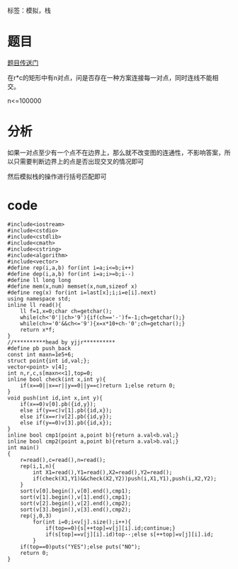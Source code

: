 ﻿---
subtitle: "智商题"
tags: 
 - 数据结构-栈
grammar_cjkRuby: true
catalog: true
layout:  post
header-img: "img/header/P94.jpg"
preview-img: "/img/preview/P94.jpg"
---
标签：模拟，栈

# 题目

[题目传送门](https://cn.vjudge.net/problem/AtCoder-2644)

在r*c的矩形中有n对点，问是否存在一种方案连接每一对点，同时连线不能相交。

n<=100000

# 分析

如果一对点至少有一个点不在边界上，那么就不改变图的连通性，不影响答案，所以只需要判断边界上的点是否出现交叉的情况即可

然后模拟栈的操作进行括号匹配即可

# code
```
#include<iostream>
#include<cstdio>
#include<cstdlib>
#include<cmath>
#include<cstring>
#include<algorithm>
#include<vector>
#define rep(i,a,b) for(int i=a;i<=b;i++)
#define dep(i,a,b) for(int i=a;i>=b;i--)
#define ll long long
#define mem(x,num) memset(x,num,sizeof x)
#define reg(x) for(int i=last[x];i;i=e[i].next)
using namespace std;
inline ll read(){
	ll f=1,x=0;char ch=getchar();
	while(ch<'0'||ch>'9'){if(ch=='-')f=-1;ch=getchar();}
	while(ch>='0'&&ch<='9'){x=x*10+ch-'0';ch=getchar();}
	return x*f;
}
//**********head by yjjr**********
#define pb push_back
const int maxn=1e5+6;
struct point{int id,val;};
vector<point> v[4];
int n,r,c,s[maxn<<1],top=0;
inline bool check(int x,int y){
	if(x==0||x==r||y==0||y==c)return 1;else return 0;
}
void push(int id,int x,int y){
	if(x==0)v[0].pb({id,y});
	else if(y==c)v[1].pb({id,x});
	else if(x==r)v[2].pb({id,y});
	else if(y==0)v[3].pb({id,x});
}
inline bool cmp1(point a,point b){return a.val<b.val;}
inline bool cmp2(point a,point b){return a.val>b.val;}
int main()
{
	r=read(),c=read(),n=read();
	rep(i,1,n){
		int X1=read(),Y1=read(),X2=read(),Y2=read();
		if(check(X1,Y1)&&check(X2,Y2))push(i,X1,Y1),push(i,X2,Y2);
	}
	sort(v[0].begin(),v[0].end(),cmp1);
	sort(v[1].begin(),v[1].end(),cmp1);
	sort(v[2].begin(),v[2].end(),cmp2);
	sort(v[3].begin(),v[3].end(),cmp2);
	rep(j,0,3)
		for(int i=0;i<v[j].size();i++){
			if(top==0){s[++top]=v[j][i].id;continue;}
			if(s[top]==v[j][i].id)top--;else s[++top]=v[j][i].id;
		}
	if(top==0)puts("YES");else puts("NO");
	return 0;
}
```
